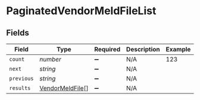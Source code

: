 # PaginatedVendorMeldFileList


## Fields

| Field                                                     | Type                                                      | Required                                                  | Description                                               | Example                                                   |
| --------------------------------------------------------- | --------------------------------------------------------- | --------------------------------------------------------- | --------------------------------------------------------- | --------------------------------------------------------- |
| `count`                                                   | *number*                                                  | :heavy_minus_sign:                                        | N/A                                                       | 123                                                       |
| `next`                                                    | *string*                                                  | :heavy_minus_sign:                                        | N/A                                                       |                                                           |
| `previous`                                                | *string*                                                  | :heavy_minus_sign:                                        | N/A                                                       |                                                           |
| `results`                                                 | [VendorMeldFile](../../models/shared/vendormeldfile.md)[] | :heavy_minus_sign:                                        | N/A                                                       |                                                           |